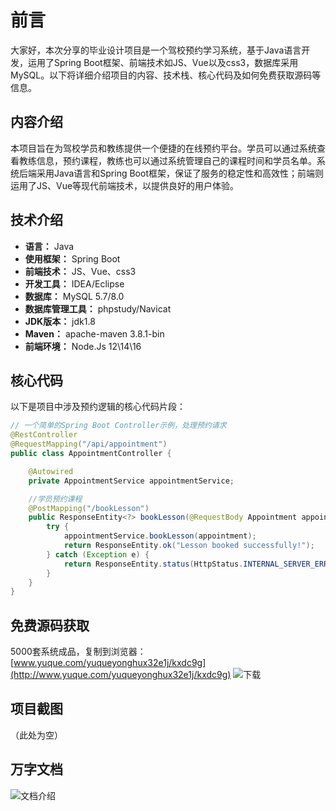 # 前言

大家好，本次分享的毕业设计项目是一个驾校预约学习系统，基于Java语言开发，运用了Spring Boot框架、前端技术如JS、Vue以及css3，数据库采用MySQL。以下将详细介绍项目的内容、技术栈、核心代码及如何免费获取源码等信息。

## 内容介绍

本项目旨在为驾校学员和教练提供一个便捷的在线预约平台。学员可以通过系统查看教练信息，预约课程，教练也可以通过系统管理自己的课程时间和学员名单。系统后端采用Java语言和Spring Boot框架，保证了服务的稳定性和高效性；前端则运用了JS、Vue等现代前端技术，以提供良好的用户体验。

## 技术介绍

- **语言：** Java
- **使用框架：** Spring Boot
- **前端技术：** JS、Vue、css3
- **开发工具：** IDEA/Eclipse
- **数据库：** MySQL 5.7/8.0
- **数据库管理工具：** phpstudy/Navicat
- **JDK版本：** jdk1.8
- **Maven：** apache-maven 3.8.1-bin
- **前端环境：** Node.Js 12\14\16

## 核心代码

以下是项目中涉及预约逻辑的核心代码片段：

```java
// 一个简单的Spring Boot Controller示例，处理预约请求
@RestController
@RequestMapping("/api/appointment")
public class AppointmentController {

    @Autowired
    private AppointmentService appointmentService;

    //学员预约课程
    @PostMapping("/bookLesson")
    public ResponseEntity<?> bookLesson(@RequestBody Appointment appointment) {
        try {
            appointmentService.bookLesson(appointment);
            return ResponseEntity.ok("Lesson booked successfully!");
        } catch (Exception e) {
            return ResponseEntity.status(HttpStatus.INTERNAL_SERVER_ERROR).body("Error booking lesson: " + e.getMessage());
        }
    }
}
```

## 免费源码获取

5000套系统成品，复制到浏览器：[www.yuque.com/yuqueyonghux32e1j/kxdc9g](http://www.yuque.com/yuqueyonghux32e1j/kxdc9g)
![下载](https://img12.360buyimg.com/ddimg/jfs/t1/339687/11/1349/28408/68ad865fF412d7877/adaa650483a100f2.jpg)

## 项目截图

（此处为空）
## 万字文档
![文档介绍](https://img14.360buyimg.com/ddimg/jfs/t1/338393/1/3576/156947/68b1ad0cF74dc525c/ff9cd6c574295685.jpg)
